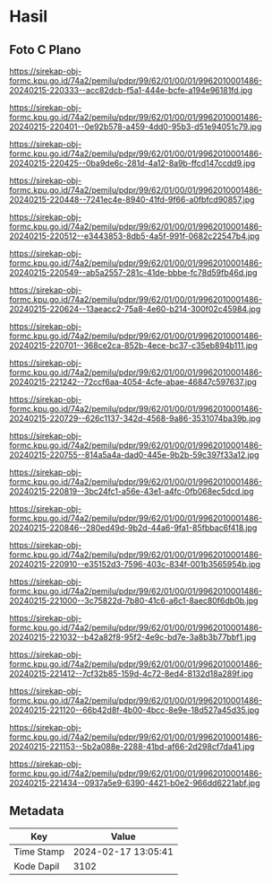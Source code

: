 # Hasil

## Foto C Plano

https://sirekap-obj-formc.kpu.go.id/74a2/pemilu/pdpr/99/62/01/00/01/9962010001486-20240215-220333--acc82dcb-f5a1-444e-bcfe-a194e96181fd.jpg

https://sirekap-obj-formc.kpu.go.id/74a2/pemilu/pdpr/99/62/01/00/01/9962010001486-20240215-220401--0e92b578-a459-4dd0-95b3-d51e94051c79.jpg

https://sirekap-obj-formc.kpu.go.id/74a2/pemilu/pdpr/99/62/01/00/01/9962010001486-20240215-220425--0ba9de6c-281d-4a12-8a9b-ffcd147ccdd9.jpg

https://sirekap-obj-formc.kpu.go.id/74a2/pemilu/pdpr/99/62/01/00/01/9962010001486-20240215-220448--7241ec4e-8940-41fd-9f66-a0fbfcd90857.jpg

https://sirekap-obj-formc.kpu.go.id/74a2/pemilu/pdpr/99/62/01/00/01/9962010001486-20240215-220512--e3443853-8db5-4a5f-991f-0682c22547b4.jpg

https://sirekap-obj-formc.kpu.go.id/74a2/pemilu/pdpr/99/62/01/00/01/9962010001486-20240215-220549--ab5a2557-281c-41de-bbbe-fc78d59fb46d.jpg

https://sirekap-obj-formc.kpu.go.id/74a2/pemilu/pdpr/99/62/01/00/01/9962010001486-20240215-220624--13aeacc2-75a8-4e60-b214-300f02c45984.jpg

https://sirekap-obj-formc.kpu.go.id/74a2/pemilu/pdpr/99/62/01/00/01/9962010001486-20240215-220701--368ce2ca-852b-4ece-bc37-c35eb894b111.jpg

https://sirekap-obj-formc.kpu.go.id/74a2/pemilu/pdpr/99/62/01/00/01/9962010001486-20240215-221242--72ccf6aa-4054-4cfe-abae-46847c597637.jpg

https://sirekap-obj-formc.kpu.go.id/74a2/pemilu/pdpr/99/62/01/00/01/9962010001486-20240215-220729--626c1137-342d-4568-9a86-3531074ba39b.jpg

https://sirekap-obj-formc.kpu.go.id/74a2/pemilu/pdpr/99/62/01/00/01/9962010001486-20240215-220755--814a5a4a-dad0-445e-9b2b-59c397f33a12.jpg

https://sirekap-obj-formc.kpu.go.id/74a2/pemilu/pdpr/99/62/01/00/01/9962010001486-20240215-220819--3bc24fc1-a56e-43e1-a4fc-0fb068ec5dcd.jpg

https://sirekap-obj-formc.kpu.go.id/74a2/pemilu/pdpr/99/62/01/00/01/9962010001486-20240215-220846--280ed49d-9b2d-44a6-9fa1-85fbbac6f418.jpg

https://sirekap-obj-formc.kpu.go.id/74a2/pemilu/pdpr/99/62/01/00/01/9962010001486-20240215-220910--e35152d3-7596-403c-834f-001b3565954b.jpg

https://sirekap-obj-formc.kpu.go.id/74a2/pemilu/pdpr/99/62/01/00/01/9962010001486-20240215-221000--3c75822d-7b80-41c6-a6c1-8aec80f6db0b.jpg

https://sirekap-obj-formc.kpu.go.id/74a2/pemilu/pdpr/99/62/01/00/01/9962010001486-20240215-221032--b42a82f8-95f2-4e9c-bd7e-3a8b3b77bbf1.jpg

https://sirekap-obj-formc.kpu.go.id/74a2/pemilu/pdpr/99/62/01/00/01/9962010001486-20240215-221412--7cf32b85-159d-4c72-8ed4-8132d18a289f.jpg

https://sirekap-obj-formc.kpu.go.id/74a2/pemilu/pdpr/99/62/01/00/01/9962010001486-20240215-221120--66b42d8f-4b00-4bcc-8e9e-18d527a45d35.jpg

https://sirekap-obj-formc.kpu.go.id/74a2/pemilu/pdpr/99/62/01/00/01/9962010001486-20240215-221153--5b2a088e-2288-41bd-af66-2d298cf7da41.jpg

https://sirekap-obj-formc.kpu.go.id/74a2/pemilu/pdpr/99/62/01/00/01/9962010001486-20240215-221434--0937a5e9-6390-4421-b0e2-966dd6221abf.jpg


## Metadata

| Key        | Value               |
| ---------- | ------------------- |
| Time Stamp | 2024-02-17 13:05:41 |
| Kode Dapil | 3102                |



